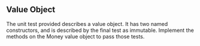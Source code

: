 Value Object
------------

The unit test provided describes a value object.  It has two named constructors, and is described by the final test as
immutable.  Implement the methods on the Money value object to pass those tests.

